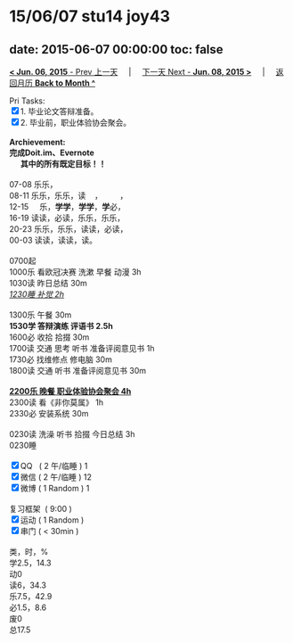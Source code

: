 # 15/06/07 stu14 joy43

date: 2015-06-07 00:00:00
toc: false
---
[**< Jun. 06, 2015** - Prev 上一天](/lifelogs/2015/06/d06.html) &nbsp; &nbsp; | &nbsp; &nbsp; [下一天 Next - **Jun. 08, 2015 >**](/lifelogs/2015/06/d08.html) &nbsp; &nbsp; |  &nbsp; &nbsp; [返回月历 **Back to Month ^**](/lifelogs/2015/06/index.html)
<br/><div>Pri Tasks:<br clear="none"/><input type="checkbox" checked="true" ></en-todo>1. 毕业论文答辩准备。</div><div><input type="checkbox" checked="true" ></en-todo>2. 毕业前，职业体验协会聚会。</div><div><br clear="none"/></div><div><strong>Archievement:</strong></div><div><strong><en-todo></en-todo>完成Doit.im、</strong><strong>Evernote</strong></div><div><strong>      其中的</strong><strong>所有</strong><strong>既定目标！！</strong></div><div><div><br clear="none"/></div><div>07-08 乐乐，</div>08-11 乐乐，乐乐，读    ，        ，</div><div>12-15     乐，<strong>学学</strong>，<strong>学学</strong>，<strong>学</strong>必，<br clear="none"/> 16-19 读读，必读，乐乐，乐乐，<br clear="none"/> 20-23 乐乐，乐乐，读读，必读，</div><div>00-03 读读，读读，读。<br clear="none"/><div><br clear="none"/></div>0700起<br clear="none"/> 1000乐 看欧冠决赛 洗漱 早餐 动漫 3h</div><div>1030读 昨日总结 30m</div><div><span style="text-decoration: underline;"><em>1230睡 补觉 2h</em></span></div><div><br clear="none"/></div><div>1300乐 午餐 30m</div><div><strong>1530学 答辩演练 评语书 2.5h</strong></div><div><div>1600必 收拾 拾掇 30m</div><div>1700读 交通 思考 听书 准备评阅意见书 1h</div><div>1730必 找维修点 修电脑 30m</div><div>1800读 交通 听书 准备评阅意见书 30m</div><div><br clear="none"/></div><strong><span style="text-decoration: underline;">2200乐 晚餐 职业体验协会聚会 4h</span></strong><br clear="none"/> 2300读 看《非你莫属》 1h</div><div>2330必 安装系统 30m</div><div><br clear="none"/></div><div>0230读 洗澡 听书 拾掇 今日总结 3h</div><div>0230睡</div><div><br clear="none"/></div><div><input type="checkbox" checked="true" ></en-todo>QQ   ( 2 午/临睡 ) 1<br clear="none"/><input type="checkbox" checked="true" ></en-todo>微信 ( 2 午/临睡 ) 12</div><div><input type="checkbox" checked="true" ></en-todo>微博 ( 1 Random ) 1</div><div><br clear="none"/></div><div><en-todo></en-todo>复习框架  ( 9:00 ) <br clear="none"/></div><div><input type="checkbox" checked="true" ></en-todo>运动 ( 1 Random ) </div><div><input type="checkbox" checked="true" ></en-todo>串门 ( < 30min ) </div><div><div><br clear="none"/></div>类，时，%<br clear="none"/> 学2.5，14.3<br clear="none"/> 动0<br clear="none"/> 读6，34.3<br clear="none"/> 乐7.5，42.9<br clear="none"/> 必1.5，8.6<br clear="none"/> 废0<br clear="none"/> 总17.5</div>
